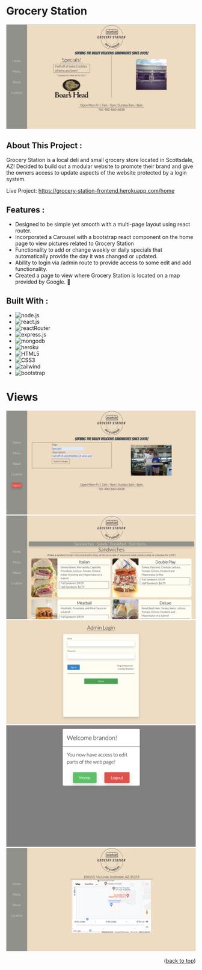 # Grocery Station

![Grocery-Station](./grocery-station-frontend/src/images/homepage.png)

## About This Project :

Grocery Station is a local deli and small grocery store located in Scottsdale, AZ! Decided to build out a modular website to promote their brand and give the owners access to update aspects of the website protected by a login system.

Live Project: https://grocery-station-frontend.herokuapp.com/home

## Features :

- Designed to be simple yet smooth with a multi-page layout using react router.
- Incorporated a Carousel with a bootstrap react component on the home page to view pictures related to Grocery Station
- Functionality to add or change weekly or daily specials that automatically provide the day it was changed or updated.
- Ability to login via /admin route to provide access to some edit and add functionality.
- Created a page to view where Grocery Station is located on a map provided by Google. 📍

## Built With :

- ![node.js]
- ![react.js]
- ![reactRouter]
- ![express.js]
- ![mongodb]
- ![heroku]
- ![HTML5]
- ![CSS3]
- ![tailwind]
- ![bootstrap]

<!-- USAGE EXAMPLES -->

# Views

![Edit-Page](./grocery-station-frontend/src/images/edit-page.png)
![Menu](./grocery-station-frontend/src/images/menu.png)
![Login](./grocery-station-frontend/src/images/login.png)
![Login-success](./grocery-station-frontend/src/images/login-success.png)
![Google-Map](./grocery-station-frontend/src/images/google-map.png)

<p align="right">(<a href="#top">back to top</a>)</p>

[node.js]: https://img.shields.io/badge/Node.js-43853D?style=for-the-badge&logo=node.js&logoColor=white
[react.js]: https://img.shields.io/badge/React-20232A?style=for-the-badge&logo=react&logoColor=61DAFB
[bootstrap]: https://img.shields.io/badge/Bootstrap-563D7C?style=for-the-badge&logo=bootstrap&logoColor=white
[reactrouter]: https://img.shields.io/badge/React_Router-CA4245?style=for-the-badge&logo=react-router&logoColor=white4
[tailwind]: https://img.shields.io/badge/Tailwind_CSS-38B2AC?style=for-the-badge&logo=tailwind-css&logoColor=white
[html5]: https://img.shields.io/badge/HTML5-E34F26?style=for-the-badge&logo=html5&logoColor=white
[css3]: https://img.shields.io/badge/CSS3-1572B6?style=for-the-badge&logo=css3&logoColor=white
[express.js]: https://img.shields.io/badge/Express.js-404D59?style=for-the-badge
[mongodb]: https://img.shields.io/badge/MongoDB-4EA94B?style=for-the-badge&logo=mongodb&logoColor=white
[heroku]: https://img.shields.io/badge/Heroku-430098?style=for-the-badge&logo=heroku&logoColor=white
